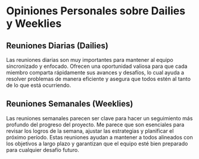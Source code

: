 # Opiniones Personales sobre Dailies y Weeklies

## Reuniones Diarias (Dailies)

Las reuniones diarias son muy importantes para mantener al equipo sincronizado y enfocado. Ofrecen una oportunidad valiosa para que cada miembro comparta rápidamente sus avances y desafíos, lo cual ayuda a resolver problemas de manera eficiente y asegura que todos estén al tanto de lo que está ocurriendo.

## Reuniones Semanales (Weeklies)

Las reuniones semanales parecen ser clave para hacer un seguimiento más profundo del progreso del proyecto. Me parece que son esenciales para revisar los logros de la semana, ajustar las estrategias y planificar el próximo período. Estas reuniones ayudan a mantener a todos alineados con los objetivos a largo plazo y garantizan que el equipo esté bien preparado para cualquier desafío futuro.

